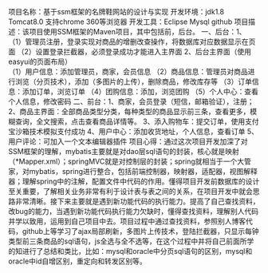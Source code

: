 项目名称：基于ssm框架的名牌鞋网站的设计与实现
开发环境：jdk1.8 Tomcat8.0  支持chrome 360等浏览器
开发工具：Eclipse  Mysql  github
项目描述：该项目使用SSM框架的Maven项目，其中包括前，后台。
一、后台：1、 （1）管理员注册，登录实现对商品的增删改查操作，将数据库对应数据显示在页面
（2）设置登录拦截器，必须登录成功才能进入主界面
	2、后台主界面（使用easyui的页面布局）			
	    （1）用户信息：添加管理员，商家，会员信息
（2）商品信息：管理员对商品进行浏览（分页技术），添加（多图片的上传），删除商品，修改库存等
	    （3）订单信息：添加订单，浏览订单
	    （4）团购信息：添加，浏览团购
	    （5）个人中心：查看个人信息，修改密码
二、前台：1、商家，会员登录（短信，邮箱验证），注册；
	2、商品主界面：全部商品类型分类，每种类型的商品显示前三条，查看更多，模糊查询，全文搜索，点击查看商品详情等。
	3、添入购物车：提交订单，使用支付宝沙箱技术模拟支付成功
          4、用户中心：添加收货地址，个人信息，查看订单
	5、用户评论：可加入一个文本编辑器插件
项目心得：通过这次项目开发加深了对SSM框架的理解，mybatis主要就是对dao层sql语句的封装，核心就是映射（*Mapper.xml）；springMVC就是对控制层的封装；spring就相当于一个大管家，对mybatis，spring进行整合，包括前端控制器，映射器，适配器，视图解释器；理解spring中的注解，配置文件中代码的作用。懂得项目开发前数据库的设计至关重要，了解相关业务非常有利于设计表与表之间的关系，在项目开发中就会思路非常清晰。接下来主要就是遇到新功能代码的执行能力。提高了自己查找资料，改bug的能力，当遇到新功能代码执行能力欠缺时，懂得查找资料，理解别人代码并学以致用，运用到自己项目中去。项目过程中通过查找资料，参照别人博客代码，github上等学习了ajax局部刷新，多图片上传技术，登陆拦截器，只显示每钟类型前三条商品的sql语句，js全选与全不选等，在这个过程中并将自己前面所学的知进行了总结和类比，比如：mysql和oracle中分页sql语句的区别，mysql和oracle中id自增区别，重定向和转发区别等。





